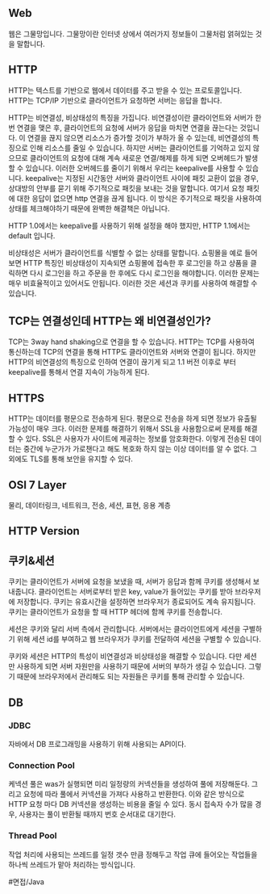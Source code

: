 ## Web
웹은 그물망입니다. 그물망이란 인터넷 상에서 여러가지 정보들이 그물처럼 얽혀있는 것을 말합니다.

## HTTP
HTTP는 텍스트를 기반으로 웹에서 데이터를 주고 받을 수 있는 프로토콜입니다.
HTTP는 TCP/IP 기반으로 클라이언트가 요청하면 서버는 응답을 합니다.

HTTP는 비연결성, 비상태성의 특징을 가집니다.
비연결성이란 클라이언트와 서버가 한 번 연결을 맺은 후, 클라이언트의 요청에 서버가 응답을 마치면 연결을 끊는다는 것입니다. 이 연결을 끊지 않으면 리소스가 증가할 것이가 부하가 올 수 있는데, 비연결성의 특징으로 인해 리소스를 줄일 수 있습니다.
하지만 서버는 클라이언트를 기억하고 있지 않으므로 클라이언트의 요청에 대해 계속 새로운 연결/해제를 하게 되면 오버헤드가 발생할 수 있습니다. 이러한 오버헤드를 줄이기 위해서 우리는 keepalive를 사용할 수 있습니다.
keepalive는 지정된 시간동안 서버와 클라이언트 사이에 패킷 교환이 없을 경우, 상대방의 안부를 묻기 위해 주기적으로 패킷을 보내는 것을 말합니다. 여기서 요청 패킷에 대한 응답이 없으면 http 연결을 끊게 됩니다. 이 방식은 주기적으로 패킷을 사용하여 상태를 체크해야하기 때문에 완벽한 해결책은 아닙니다.

HTTP 1.0에서는 keepalive를 사용하기 위해 설정을 해야 했지만, HTTP 1.1에서는 default 입니다.

비상태성은 서버가 클라이언트를 식별할 수 없는 상태를 말합니다.
쇼핑몰을 예로 들어보면 HTTP 특징인 비상태성이 지속되면 쇼핑몰에 접속한 후 로그인을 하고 상품을 클릭하면 다시 로그인을 하고 주문을 한 후에도 다시 로그인을 해야합니다. 이러한 문제는 매우 비효율적이고 있어서도 안됩니다. 이러한 것은 세션과 쿠키를 사용하여 해결할 수 있습니다.

## TCP는 연결성인데 HTTP는 왜 비연결성인가?
TCP는 3way hand shaking으로 연결을 할 수 있습니다.
HTTP는 TCP를 사용하여 통신하는데 TCP의 연결을 통해 HTTP도 클라이언트와 서버와 연결이 됩니다. 하지만 HTTP의 비연결성의 특징으로 인하여 연결이 끊기게 되고 1.1 버전 이후로 부터 keepalive를 통해서 연결 지속이 가능하게 된다.

## HTTPS
HTTP는 데이터를 평문으로 전송하게 된다. 평문으로 전송을 하게 되면 정보가 유출될 가능성이 매우 크다. 이러한 문제를 해결하기 위해서 SSL을 사용함으로써 문제를 해결할 수 있다. 
SSL은 사용자가 사이트에 제공하는 정보를 암호화한다.  이렇게 전송된 데이터는 중간에 누군가가 가로챈다고 해도 복호화 하지 않는 이상 데이터를 알 수 없다.
그 외에도 TLS를 통해 보안을 유지할 수 있다.


## OSI 7 Layer
물리, 데이터링크, 네트워크, 전송, 세션, 표현, 응용 계층


## HTTP Version

## 쿠키&세션
쿠키는 클라이언트가 서버에 요청을 보냈을 때, 서버가 응답과 함께 쿠키를 생성해서 보내줍니다. 클라이언트는 서버로부터 받은 key, value가 들어있는 쿠키를 받아 브라우저에 저장합니다.
쿠키는 유효시간을 설정하면 브라우저가 종료되어도 계속 유지됩니다. 
쿠키는 클라이언트가 요청을 할 때 HTTP 헤더에 함께 쿠키를 전송합니다.

세션은 쿠키와 달리 서버 측에서 관리합니다. 서버에서는 클라이언트에게 세션을 구별하기 위해 세션 id를 부여하고 웹 브라우저가 쿠키를 전달하여 세션을 구별할 수 있습니다.

쿠키와 세션은 HTTP의 특성이 비연결성과 비상태성을 해결할 수 있습니다. 다만 세션만 사용하게 되면 서버 자원만을 사용하기 때문에 서버의 부하가 생길 수 있습니다. 그렇기 때문에 브라우저에서 관리해도 되는 자원들은 쿠키를 통해 관리할 수 있습니다.

## DB
### JDBC
자바에서 DB 프로그래밍을 사용하기 위해 사용되는 API이다.

### Connection Pool
케넥션 풀은 was가 실행되면 미리 일정량의 커넥션들을 생성하여 풀에 저장해둔다. 그리고 요청에 따라 풀에서 커넥션을 가져다 사용하고 반환한다. 이와 같은 방식으로 HTTP 요청 마다 DB 커넥션을 생성하는 비용을 줄일 수 있다.
동시 접속자 수가 많을 경우, 사용자는 풀이 반환될 때까지 번호 순서대로 대기한다.

### Thread Pool
작업 처리에 사용되는 쓰레드를 일정 갯수 만큼 정해두고 작업 큐에 들어오는 작업들을 하나씩 쓰레드가 맡아 처리하는 방식입니다.

#면접/Java
